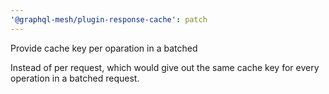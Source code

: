 ```yaml
---
'@graphql-mesh/plugin-response-cache': patch
---
```


Provide cache key per oparation in a batched

Instead of per request, which would give out the same cache key for every operation in a batched request.
